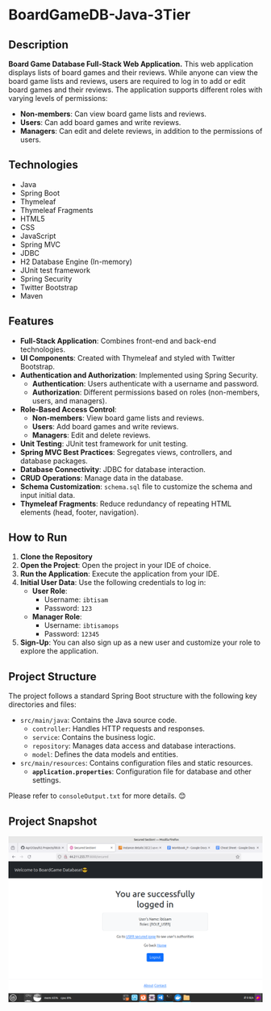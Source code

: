 # BoardGameDB-Java-3Tier

## Description

**Board Game Database Full-Stack Web Application.**
This web application displays lists of board games and their reviews. While anyone can view the board game lists and reviews, users are required to log in to add or edit board games and their reviews. The application supports different roles with varying levels of permissions:
- **Non-members**: Can view board game lists and reviews.
- **Users**: Can add board games and write reviews.
- **Managers**: Can edit and delete reviews, in addition to the permissions of users.

## Technologies

- Java
- Spring Boot
- Thymeleaf
- Thymeleaf Fragments
- HTML5
- CSS
- JavaScript
- Spring MVC
- JDBC
- H2 Database Engine (In-memory)
- JUnit test framework
- Spring Security
- Twitter Bootstrap
- Maven

## Features

- **Full-Stack Application**: Combines front-end and back-end technologies.
- **UI Components**: Created with Thymeleaf and styled with Twitter Bootstrap.
- **Authentication and Authorization**: Implemented using Spring Security.
  - **Authentication**: Users authenticate with a username and password.
  - **Authorization**: Different permissions based on roles (non-members, users, and managers).
- **Role-Based Access Control**:
  - **Non-members**: View board game lists and reviews.
  - **Users**: Add board games and write reviews.
  - **Managers**: Edit and delete reviews.
- **Unit Testing**: JUnit test framework for unit testing.
- **Spring MVC Best Practices**: Segregates views, controllers, and database packages.
- **Database Connectivity**: JDBC for database interaction.
- **CRUD Operations**: Manage data in the database.
- **Schema Customization**: `schema.sql` file to customize the schema and input initial data.
- **Thymeleaf Fragments**: Reduce redundancy of repeating HTML elements (head, footer, navigation).

## How to Run

1. **Clone the Repository**
2. **Open the Project**: Open the project in your IDE of choice.
3. **Run the Application**: Execute the application from your IDE.
4. **Initial User Data**: Use the following credentials to log in:
   - **User Role**: 
     - Username: `ibtisam`
     - Password: `123`
   - **Manager Role**:
     - Username: `ibtisamops`
     - Password: `12345`
5. **Sign-Up**: You can also sign up as a new user and customize your role to explore the application.

## Project Structure

The project follows a standard Spring Boot structure with the following key directories and files:
- `src/main/java`: Contains the Java source code.
  - `controller`: Handles HTTP requests and responses.
  - `service`: Contains the business logic.
  - `repository`: Manages data access and database interactions.
  - `model`: Defines the data models and entities.
- `src/main/resources`: Contains configuration files and static resources.
  - **`application.properties`**: Configuration file for database and other settings.

Please refer to `consoleOutput.txt` for more details. 😊

## Project Snapshot
![Project Snapshot](./projectSnapshot.png)
